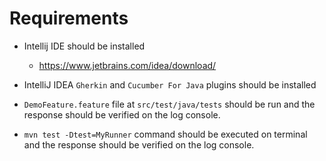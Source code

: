 # Requirements  

* Intellij IDE should be installed
  * https://www.jetbrains.com/idea/download/


* IntelliJ IDEA `Gherkin` and `Cucumber For Java` plugins should be installed


* `DemoFeature.feature` file at `src/test/java/tests` should be run and the response should be verified on the log console.


* `mvn test -Dtest=MyRunner` command should be executed on terminal and the response should be verified on the log console.
